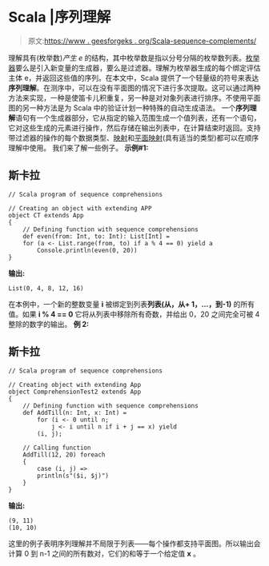 # Scala |序列理解

> 原文:[https://www . geesforgeks . org/Scala-sequence-complements/](https://www.geeksforgeeks.org/scala-sequence-comprehensions/)

理解具有(枚举数)*产生 e* 的结构，其中枚举数是指以分号分隔的枚举数列表。[枚举器](https://www.geeksforgeeks.org/enumeration-in-scala/)要么是引入新变量的生成器，要么是过滤器。理解为枚举器生成的每个绑定评估主体 e，并返回这些值的序列。在本文中，Scala 提供了一个轻量级的符号来表达**序列理解**。在测序中，可以在没有平面图的情况下进行多次提取。这可以通过两种方法来实现，一种是使笛卡儿积重复，另一种是对对象列表进行排序。不使用平面图的另一种方法是为 Scala 中的验证计划一种特殊的自动生成语法。
一个**序列理解**语句有一个生成器部分，它从指定的输入范围生成一个值列表，还有一个语句，它对这些生成的元素进行操作，然后存储在输出列表中，在计算结束时返回。支持带过滤器的操作的每个数据类型、[映射](https://www.geeksforgeeks.org/scala-map/)和[平面映射](https://www.geeksforgeeks.org/scala-flatmap-method/)(具有适当的类型)都可以在顺序理解中使用。
我们来了解一些例子。
**示例#1:**

## 斯卡拉

```
// Scala program of sequence comprehensions

// Creating an object with extending APP
object CT extends App
{
    // Defining function with sequence comprehensions
    def even(from: Int, to: Int): List[Int] =
    for (a <- List.range(from, to) if a % 4 == 0) yield a
        Console.println(even(0, 20))
}
```

**输出:**

```
List(0, 4, 8, 12, 16)
```

在本例中，一个新的整数变量 **i** 被绑定到列表**列表(从，从+ 1，…，到-1)** 的所有值。如果 **i % 4 == 0** 它将从列表中移除所有奇数，并给出 0，20 之间完全可被 4 整除的数字的输出。
**例 2:**

## 斯卡拉

```
// Scala program of sequence comprehensions

// Creating object with extending App
object ComprehensionTest2 extends App
{
    // Defining function with sequence comprehensions
    def AddTill(n: Int, x: Int) =
        for (i <- 0 until n;
            j <- i until n if i + j == x) yield
        (i, j);

    // Calling function
    AddTill(12, 20) foreach
    {
        case (i, j) =>
        println(s"($i, $j)")
    }
}
```

**输出:**

```
(9, 11)
(10, 10)
```

这里的例子表明序列理解并不局限于列表——每个操作都支持平面图。所以输出会计算 0 到 n-1 之间的所有数对，它们的和等于一个给定值 **x** 。